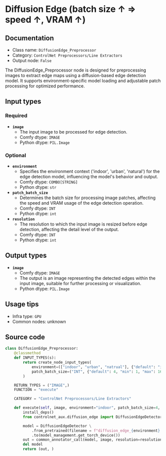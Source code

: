 # Diffusion Edge (batch size ↑ => speed ↑, VRAM ↑)
## Documentation
- Class name: `DiffusionEdge_Preprocessor`
- Category: `ControlNet Preprocessors/Line Extractors`
- Output node: `False`

The DiffusionEdge_Preprocessor node is designed for preprocessing images to extract edge maps using a diffusion-based edge detection model. It supports environment-specific model loading and adjustable patch processing for optimized performance.
## Input types
### Required
- **`image`**
    - The input image to be processed for edge detection.
    - Comfy dtype: `IMAGE`
    - Python dtype: `PIL.Image`
### Optional
- **`environment`**
    - Specifies the environment context ('indoor', 'urban', 'natural') for the edge detection model, influencing the model's behavior and output.
    - Comfy dtype: `COMBO[STRING]`
    - Python dtype: `str`
- **`patch_batch_size`**
    - Determines the batch size for processing image patches, affecting the speed and VRAM usage of the edge detection operation.
    - Comfy dtype: `INT`
    - Python dtype: `int`
- **`resolution`**
    - The resolution to which the input image is resized before edge detection, affecting the detail level of the output.
    - Comfy dtype: `INT`
    - Python dtype: `int`
## Output types
- **`image`**
    - Comfy dtype: `IMAGE`
    - The output is an image representing the detected edges within the input image, suitable for further processing or visualization.
    - Python dtype: `PIL.Image`
## Usage tips
- Infra type: `GPU`
- Common nodes: unknown


## Source code
```python
class DiffusionEdge_Preprocessor:
    @classmethod
    def INPUT_TYPES(s):
        return create_node_input_types(
            environment=(["indoor", "urban", "natrual"], {"default": "indoor"}),
            patch_batch_size=("INT", {"default": 4, "min": 1, "max": 16})
        )

    RETURN_TYPES = ("IMAGE",)
    FUNCTION = "execute"

    CATEGORY = "ControlNet Preprocessors/Line Extractors"

    def execute(self, image, environment="indoor", patch_batch_size=4, resolution=512, **kwargs):
        install_deps()
        from controlnet_aux.diffusion_edge import DiffusionEdgeDetector

        model = DiffusionEdgeDetector \
            .from_pretrained(filename = f"diffusion_edge_{environment}.pt") \
            .to(model_management.get_torch_device())
        out = common_annotator_call(model, image, resolution=resolution, patch_batch_size=patch_batch_size)
        del model
        return (out, )

```
